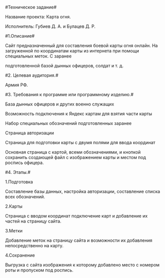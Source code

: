 #Техническое задание#

Название проекта: Карта огня.

Исполнитель: Губиев Д. А. и Булацев Д. Р.

#1.Описание#

Сайт предназначенный для составления боевой карты огня онлайн. На загруженной по 	координатам карты из интернета при помощи специальных меток. С заранее 	

подготовленной базой дынных офицеров, солдат и т. д. 

#2. Целевая аудитория.#

Армия РФ.

#3. Требования к программе или программному изделию.#

База дынных офицеров и других военно служащих

Возможность подключения к Яндекс картам для взятия части карты

Набор специальных обозначений подготовленных заранее 

Страница авторизации

Страница для подготовки карты с двумя полями для ввода координат

Основная страница с картой, всеми обозначениями, и кнопкой сохранить создающей файл 	с изображением карты и местом под роспись офицера.

#4. Этапы.#

1.Подготовка

Составление базы данных, настройка авторизации, составление списка всех обозначений.

2.Карты 

Страница с вводом координат подключение карт и добавление их частей на страницу сайта.

3.Метки

Добавление меток на страницу сайта и возможности их добавления непосредственно на 	карту.

4.Сохранение

Выгрузка с сайта изображения к которому добавлено место с номером роты и пропуском 	под роспись.


